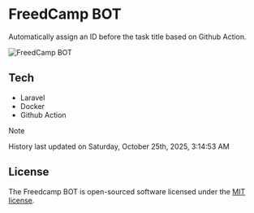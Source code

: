 # FreedCamp BOT

Automatically assign an ID before the task title based on Github Action.

![FreedCamp BOT](https://repository-images.githubusercontent.com/737932867/7d34798b-2680-471c-b089-a78a718d3d6a)

## Tech

- Laravel
- Docker
- Github Action

> [!NOTE]  
> History last updated on Saturday, October 25th, 2025, 3:14:53 AM

## License

The Freedcamp BOT is open-sourced software licensed under the [MIT license](https://opensource.org/licenses/MIT).
